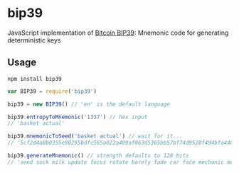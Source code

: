 bip39
=====

JavaScript implementation of [Bitcoin BIP39](https://github.com/bitcoin/bips/blob/master/bip-0039.mediawiki): Mnemonic code for generating deterministic keys

## Usage

`npm install bip39`

```javascript
var BIP39 = require('bip39')

bip39 = new BIP39() // 'en' is the default language

bip39.entropyToMnemonic('1337') // hex input
// 'basket actual'

bip39.mnemonicToSeed('basket actual') // wait for it...
// '5cf2d4a8b0355e90295bdfc565a022a409af063d5365bb57bf74d9528f494bfa4400f53d8349b80fdae44082d7f9541e1dba2b003bcfec9d0d53781ca676651f'

bip39.generateMnemonic() // strength defaults to 128 bits
// 'seed sock milk update focus rotate barely fade car face mechanic mercy'
```
